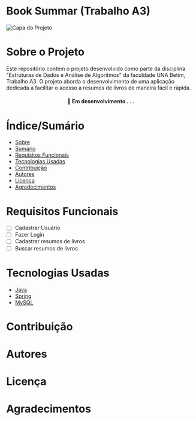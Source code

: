 # Book Summar (Trabalho A3)

![Capa do Projeto](https://picsum.photos/850/280)

# Sobre o Projeto

Este repositório contém o projeto desenvolvido como parte da disciplina "Estruturas de Dados e Análise de Algoritmos" da faculdade UNA Betim, Trabalho A3. O projeto aborda o desenvolvimento de uma aplicação dedicada a facilitar o acesso a resumos de
livros de maneira fácil e rápida.

<h4 align="center"> 
	🚧  Em desenvolvimento . . .
</h4>

# Índice/Sumário

* [Sobre](#sobre-o-projeto)
* [Sumário](#índice/sumário)
* [Requisitos Funcionais](#requisitos-funcionais)
* [Tecnologias Usadas](#tecnologias-usadas)
* [Contribuição](#contribuição)
* [Autores](#autores)
* [Licença](#licença)
* [Agradecimentos](#agradecimentos)


# Requisitos Funcionais

- [ ] Cadastrar Usuário
- [ ] Fazer Login
- [ ] Cadastrar resumos de livros
- [ ] Buscar resumos de livros

# Tecnologias Usadas

- [Java](https://www.java.com/pt-BR/)
- [Spring](https://spring.io/)
- [MySQL](https://www.mysql.com/)

# Contribuição

# Autores

# Licença

# Agradecimentos
